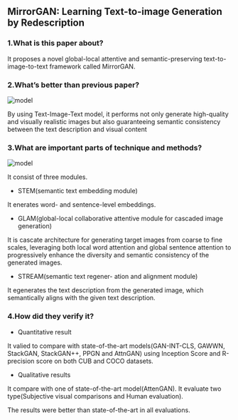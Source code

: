 ## MirrorGAN: Learning Text-to-image Generation by Redescription

### 1.What is this paper about?

It proposes a novel global-local attentive and semantic-preserving text-to-image-to-text framework called MirrorGAN.

### 2.What’s better than previous paper?

![model](ryugo417.github.io/detail/img/MirrorGAN_explain.png) 

By using Text-Image-Text model, it performs not only generate high-quality and visually realistic images but also guaranteeing semantic consistency between the text description and visual content

### 3.What are important parts of technique and methods?

![model](ryugo417.github.io/detail/img/MirrorGAN_model.png) 

It consist of three modules.
- STEM(semantic text embedding module)

It enerates word- and sentence-level embeddings.

- GLAM(global-local collaborative attentive module for cascaded image generation)

It is cascate architecture for generating target images from coarse to fine scales, leveraging both local word attention and global sentence attention to progressively enhance the diversity and semantic consistency of the generated images.

- STREAM(semantic text regener- ation and alignment module)

It egenerates the text description from the generated image, which semantically aligns with the given text description.

### 4.How did they verify it?

- Quantitative result

It valied to compare with state-of-the-art models(GAN-INT-CLS, GAWWN, StackGAN, StackGAN++, PPGN and AttnGAN) using Inception Score and R-precision score on both CUB and COCO datasets.

- Qualitative results

It compare with one of state-of-the-art model(AttenGAN).
It evaluate two type(Subjective visual comparisons and Human evaluation).


The results were better than state-of-the-art in all evaluations.

